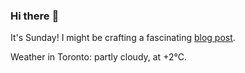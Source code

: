 ### Hi there :wave:

It's Sunday! I might be crafting a fascinating [blog post](https://benjaminwuethrich.dev).

Weather in Toronto: partly cloudy, at +2°C.

